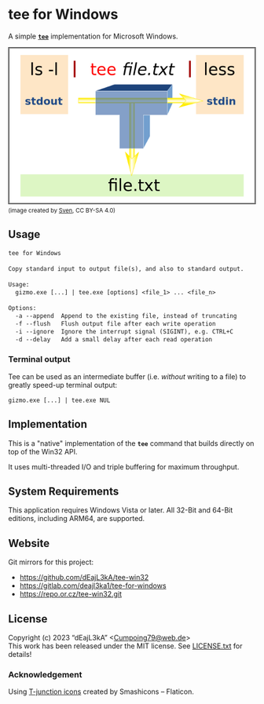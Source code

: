 # tee for Windows

A simple [**`tee`**](https://en.wikipedia.org/wiki/Tee_(command)) implementation for Microsoft Windows.

![tee](etc/images/tee.png)  
<small>(image created by [Sven](https://commons.wikimedia.org/wiki/User:Sven), CC BY-SA 4.0)</small>

## Usage

```
tee for Windows

Copy standard input to output file(s), and also to standard output.

Usage:
  gizmo.exe [...] | tee.exe [options] <file_1> ... <file_n>

Options:
  -a --append  Append to the existing file, instead of truncating
  -f --flush   Flush output file after each write operation
  -i --ignore  Ignore the interrupt signal (SIGINT), e.g. CTRL+C
  -d --delay   Add a small delay after each read operation
```

### Terminal output

Tee can be used as an intermediate buffer (i.e. *without* writing to a file) to greatly speed-up terminal output:
```
gizmo.exe [...] | tee.exe NUL
```

## Implementation

This is a "native" implementation of the **`tee`** command that builds directly on top of the Win32 API.

It uses multi-threaded I/O and triple buffering for maximum throughput.

## System Requirements

This application requires Windows Vista or later. All 32-Bit and 64-Bit editions, including ARM64, are supported.

## Website

Git mirrors for this project:

* <https://github.com/dEajL3kA/tee-win32>
* <https://gitlab.com/deajl3ka1/tee-for-windows>
* <https://repo.or.cz/tee-win32.git>

## License

Copyright (c) 2023 “dEajL3kA” &lt;Cumpoing79@web.de&gt;  
This work has been released under the MIT license. See [LICENSE.txt](LICENSE.txt) for details!

### Acknowledgement

Using [T-junction icons](https://www.flaticon.com/free-icons/t-junction) created by Smashicons &ndash; Flaticon.
